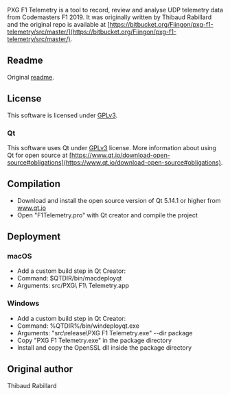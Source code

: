 
PXG F1 Telemetry is a tool to record, review and analyse UDP telemetry data from Codemasters F1 2019. 
It was originally written by Thibaud Rabillard and the original repo is available at 
[https://bitbucket.org/Fiingon/pxg-f1-telemetry/src/master/](https://bitbucket.org/Fiingon/pxg-f1-telemetry/src/master/).

## Readme

Original [readme](README.original.md).

## License
This software is licensed under [GPLv3](http://www.gnu.org/licenses/gpl-3.0.html).

### Qt
This software uses Qt under [GPLv3](license.txt) license. More information about using
Qt for open source at [https://www.qt.io/download-open-source#obligations](https://www.qt.io/download-open-source#obligations).

## Compilation

- Download and install the open source version of Qt 5.14.1 or higher from www.qt.io
- Open "F1Telemetry.pro" with Qt creator and compile the project

## Deployment

### macOS
- Add a custom build step in Qt Creator:
 - Command: $QTDIR/bin/macdeployqt
 - Arguments: src/PXG\ F1\ Telemetry.app 
  
### Windows
- Add a custom build step in Qt Creator:
 - Command: %QTDIR%/bin/windeployqt.exe
 - Arguments: "src\release\PXG F1 Telemetry.exe" --dir package
- Copy "PXG F1 Telemetry.exe" in the package directory
- Install and copy the OpenSSL dll inside the package directory

## Original author
Thibaud Rabillard
